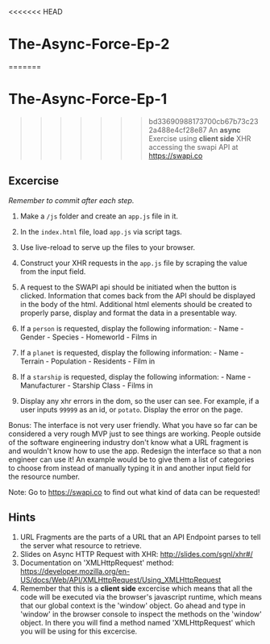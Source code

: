 <<<<<<< HEAD
# The-Async-Force-Ep-2
=======
# The-Async-Force-Ep-1
>>>>>>> bd33690988173700cb67b73c232a488e4cf28e87
An **async** Exercise using **client side** XHR accessing the swapi API at https://swapi.co



## Excercise
*Remember to commit after each step.*

1. Make a `/js` folder and create an `app.js` file in it.
1. In the `index.html` file, load `app.js` via script tags.
1. Use live-reload to serve up the files to your browser.
1. Construct your XHR requests in the `app.js` file by scraping the value from the input field.
1. A request to the SWAPI api should be initiated when the button is clicked.
  Information that comes back from the API should be displayed in
  the body of the html.  Additional html elements should be created to properly parse,
  display and format the data in a presentable way.

  1. If a `person` is requested, display the following information:
    - Name
    - Gender
    - Species
    - Homeworld
    - Films in
  2. If a `planet` is requested, display the following information:
    - Name
    - Terrain
    - Population
    - Residents
    - Film in
  3. If a `starship` is requested, display the following information:
    - Name
    - Manufacturer
    - Starship Class
    - Films in



1. Display any xhr errors in the dom, so the user can see. For example, if a user inputs `99999` as an id, or `potato`. Display the error on the page.

Bonus: The interface is not very user friendly. What you have so far can be considered a very rough MVP just to see things are working. People outside of the software engineering industry don't know what a URL fragment is and wouldn't know how to use the app.  Redesign the interface so that a non engineer can use it! An example would be to give them a list of categories to choose from instead of manually typing it in and another input field for the resource number.

Note: Go to https://swapi.co to find out what kind of data can be requested!



## Hints
1. URL Fragments are the parts of a URL that an API Endpoint parses to tell the server what resource to retrieve.
1. Slides on Async HTTP Request with XHR: http://slides.com/sgnl/xhr#/
1. Documentation on 'XMLHttpRequest' method:
https://developer.mozilla.org/en-US/docs/Web/API/XMLHttpRequest/Using_XMLHttpRequest
1. Remember that this is a **client side** excercise which means that all the code will be executed via the browser's javascript runtime, which means that our global context is the 'window' object.  Go ahead and type in 'window' in the browser console to inspect the methods on the 'window' object.  In there you will find a method named 'XMLHttpRequest' which you will be using for this excercise.